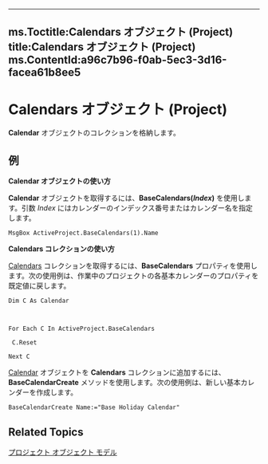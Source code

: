 

---
ms.Toctitle:Calendars オブジェクト (Project)
title:Calendars オブジェクト (Project)
ms.ContentId:a96c7b96-f0ab-5ec3-3d16-facea61b8ee5
---
# Calendars オブジェクト (Project)




**Calendar** オブジェクトのコレクションを格納します。

## 例
**Calendar オブジェクトの使い方**



**Calendar** オブジェクトを取得するには、**BaseCalendars(***Index***)** を使用します。引数 *Index* にはカレンダーのインデックス番号またはカレンダー名を指定します。

```vba
MsgBox ActiveProject.BaseCalendars(1).Name
```




**Calendars コレクションの使い方**



[Calendars](fb7f55f6-6618-fb82-dae1-320953bcf79d.md) コレクションを取得するには、**BaseCalendars** プロパティを使用します。次の使用例は、作業中のプロジェクトの各基本カレンダーのプロパティを既定値に戻します。

```vba
Dim C As Calendar 

 

For Each C In ActiveProject.BaseCalendars 

 C.Reset 

Next C
```




[Calendar](c9c92dff-255a-041b-c18d-49d6d75884e3.md) オブジェクトを **Calendars** コレクションに追加するには、**BaseCalendarCreate** メソッドを使用します。次の使用例は、新しい基本カレンダーを作成します。

```vba
BaseCalendarCreate Name:="Base Holiday Calendar"
```




## Related Topics

[プロジェクト オブジェクト モデル](900b167b-88ec-ea88-15b7-27bb90c22ac6.md)





